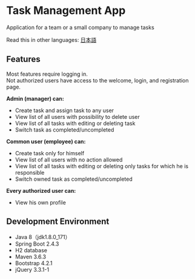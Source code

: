# Task Management App
Application for a team or a small company to manage tasks

Read this in other languages: [日本語](README.ja.md)

## Features
Most features require logging in.<br/>
Not authorized users have access to the welcome, login, and registration page.

**Admin (manager) can:**
-   Create task and assign task to any user
-   View list of all users with possibility to delete user
-   View list of all tasks with editing or deleting task
-   Switch task as completed/uncompleted

**Common user (employee) can:**
-   Create task only for himself
-   View list of all users with no action allowed
-   View list of all tasks with editing or deleting only tasks for which he is responsible
-   Switch owned task as completed/uncompleted

**Every authorized user can:**
-   View his own profile


## Development Environment
* Java 8（jdk1.8.0_171）
* Spring Boot 2.4.3
* H2 database
* Maven 3.6.3
* Bootstrap 4.2.1
* jQuery 3.3.1-1
